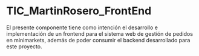 # TIC_MartinRosero_FrontEnd
El presente componente tiene como intención el desarrollo e implementación de un frontend para el sistema web de gestión de pedidos en minimarkets, además de poder consumir el backend desarrollado para este proyecto.
